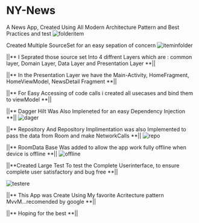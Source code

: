 # NY-News
A News App, Created Using All Modern Architecture Pattern and Best Practices and test
![folderitem](https://user-images.githubusercontent.com/82580142/153200304-413fa7c7-f740-4540-8463-ece3f11bee2f.jpg)

Created Multiple SourceSet for an easy sepation of concern
![iteminfolder](https://user-images.githubusercontent.com/82580142/153200882-d75a454f-73e6-4240-b5ea-036c6df7b1f0.jpg)

||** I Seprated those source set Into 4 diffrent Layers which are : common layer, Domain Layer, Data Layer and Presentation Layer  **||

||**  In the Presentation Layer we have the Main-Activity, HomeFragment, HomeViewModel, NewsDetail Fragment **||

||** For Easy Accessing of code calls i created all usecases and bind them to viewModel **||

||** Dagger Hilt Was Also Impleneted for an easy Dependency Injection **||
![dager](https://user-images.githubusercontent.com/82580142/153213239-39d51c4a-4137-44c0-97fd-ed2c1d684d1c.jpg)



||** Repository And Repository Implimentation  was also Implemented to pass the data from Room and make NetworkCalls **||
![repo](https://user-images.githubusercontent.com/82580142/153213770-797581b8-1a41-4397-aa91-f17e1601c4e9.jpg)

||** RoomData Base Was added to allow the app work fully offline when device is offline **||
     ![offline](https://user-images.githubusercontent.com/82580142/153214312-7bf3249c-98ce-40c2-afda-d764abc9380a.jpg)
     
     
||**Created Large Test To  test the Complete Userinterface, to ensure complete user satisfactory and bug free **||

![testere](https://user-images.githubusercontent.com/82580142/153214889-b48bda86-a916-4da5-b51d-f9c9208f5aa6.jpg)

||** This App was Create Using My favorite Acritecture pattern MvvM...recomended by google  **||

||** Hoping for the best **||




